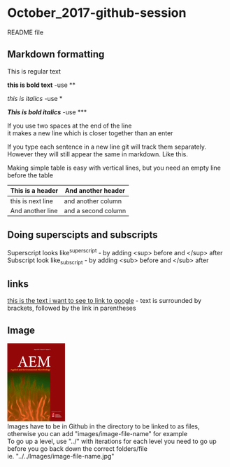 # October_2017-github-session

README file

## Markdown formatting

This is regular text

**this is bold text** -use \** 

*this is italics* -use \*

***This is bold italics*** -use \***

If you use two spaces at the end of the line  
it makes a new line which is closer together than an enter

If you type each sentence in a new line git will track them separately.
However they will still appear the same in markdown.
Like this.

Making simple table is easy with vertical lines, but you need an empty line before the table

This is a header | And another header
--- | ---
this is next line | and another column
And another line | and a second column

## Doing superscipts and subscripts

Superscript looks like<sup>superscript</sup> - by adding \<sup> before and \</sup> after  
Subscript look like<sub>subscript</sub> - by adding \<sub> before and \</sub> after

## links

[this is the text i want to see to link to google](google.com) - text is surrounded by brackets, followed by the link in parentheses

## Image

![image](Github-test-image.gif)  
Images have to be in Github in the directory to be linked to as files, otherwise you can add "images/image-file-name" for example  
To go up a level, use "../" with iterations for each level you need to go up before you go back down the correct folders/file  
ie. "../../Images/image-file-name.jpg"



